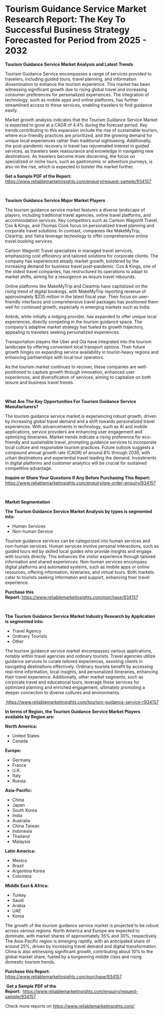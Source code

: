 <p><h1>Tourism Guidance Service Market Research Report: The Key To Successful Business Strategy Forecasted for Period from 2025 - 2032</h1></p><p><strong>Tourism Guidance Service Market Analysis and Latest Trends</strong></p>
<p><p>Tourism Guidance Service encompasses a range of services provided to travelers, including guided tours, travel planning, and information dissemination to enhance the tourism experience. This market has been witnessing significant growth due to rising global travel and increasing consumer preferences for personalized experiences. The integration of technology, such as mobile apps and online platforms, has further streamlined access to these services, enabling travelers to find guidance easily.</p><p>Market growth analysis indicates that the Tourism Guidance Service Market is expected to grow at a CAGR of 4.4% during the forecast period. Key trends contributing to this expansion include the rise of sustainable tourism, where eco-friendly practices are prioritized, and the growing demand for unique local experiences rather than traditional sightseeing. Additionally, the post-pandemic recovery in travel has rejuvenated interest in guided services, as travelers seek reassurance and knowledge in navigating new destinations. As travelers become more discerning, the focus on specialized or niche tours, such as gastronomic or adventure journeys, is also on the rise, which is expected to bolster the market further.</p></p>
<p><strong>Get a Sample PDF of the Report:&nbsp;</strong> <a href="https://www.reliablemarketinsights.com/enquiry/request-sample/934157?utm_campaign=1558&utm_medium=2&utm_source=Github&utm_content=ia&utm_term=07032025&utm_id=tourism-guidance-service">https://www.reliablemarketinsights.com/enquiry/request-sample/934157</a></p>
<p>&nbsp;</p>
<p><strong>Tourism Guidance Service Major Market Players</strong></p>
<p><p>The tourism guidance service market features a diverse landscape of players, including traditional travel agencies, online travel platforms, and accommodation services. Key competitors such as Carlson Wagonlit Travel, Cox & Kings, and Thomas Cook focus on personalized travel planning and corporate travel solutions. In contrast, companies like MakeMyTrip, Cleartrip, and Yatra leverage technology to offer comprehensive online travel booking services.</p><p>Carlson Wagonlit Travel specializes in managed travel services, emphasizing cost efficiency and tailored solutions for corporate clients. The company has experienced steady market growth, bolstered by the increasing demand for business travel post-pandemic. Cox & Kings, one of the oldest travel companies, has restructured its operations to adapt to market shifts, aiming for a resurgence as leisure travel rebounds.</p><p>Online platforms like MakeMyTrip and Cleartrip have capitalized on the rising trend of digital bookings, with MakeMyTrip reporting revenue of approximately $235 million in the latest fiscal year. Their focus on user-friendly interfaces and comprehensive travel packages has positioned them well for continued growth, especially in emerging markets such as India.</p><p>Airbnb, while initially a lodging provider, has expanded to offer unique local experiences, directly competing in the tourism guidance space. The company's adaptive market strategy has fueled its growth trajectory, appealing to travelers seeking personalized experiences.</p><p>Transportation players like Uber and Ola have integrated into the tourism landscape by offering convenient local transport options. Their future growth hinges on expanding service availability in tourist-heavy regions and enhancing partnerships with local tour operators.</p><p>As the tourism market continues to recover, these companies are well-positioned to capture growth through innovation, enhanced user experiences, and diversification of services, aiming to capitalize on both leisure and business travel trends.</p></p>
<p>&nbsp;</p>
<p><strong>What Are The Key Opportunities For Tourism Guidance Service Manufacturers?</strong></p>
<p><p>The tourism guidance service market is experiencing robust growth, driven by increasing global travel demand and a shift towards personalized travel experiences. With advancements in technology, such as AI and mobile applications, service providers are enhancing user engagement and optimizing itineraries. Market trends indicate a rising preference for eco-friendly and sustainable travel, prompting guidance services to incorporate local culture and responsible tourism practices. Future outlook suggests a compound annual growth rate (CAGR) of around 8% through 2030, with urban destinations and experiential travel leading the demand. Investments in digital platforms and customer analytics will be crucial for sustained competitive advantage.</p></p>
<p><strong>Inquire or Share Your Questions If Any Before Purchasing This Report:</strong> <a href="https://www.reliablemarketinsights.com/enquiry/pre-order-enquiry/934157?utm_campaign=1558&utm_medium=2&utm_source=Github&utm_content=ia&utm_term=07032025&utm_id=tourism-guidance-service">https://www.reliablemarketinsights.com/enquiry/pre-order-enquiry/934157</a></p>
<p>&nbsp;</p>
<p><strong>Market Segmentation</strong></p>
<p><strong>The Tourism Guidance Service Market Analysis by types is segmented into:</strong></p>
<p><ul><li>Human Services</li><li>Non-human Service</li></ul></p>
<p><p>Tourism guidance services can be categorized into human services and non-human services. Human services involve personal interactions, such as guided tours led by skilled local guides who provide insights and engage with tourists directly. This enhances the visitor experience through tailored information and shared experiences. Non-human services encompass digital platforms and automated systems, such as mobile apps or online resources, offering information, itineraries, and virtual tours. Both markets cater to tourists seeking information and support, enhancing their travel experience.</p></p>
<p><strong>Purchase this Report:&nbsp;</strong><a href="https://www.reliablemarketinsights.com/purchase/934157?utm_campaign=1558&utm_medium=2&utm_source=Github&utm_content=ia&utm_term=07032025&utm_id=tourism-guidance-service">https://www.reliablemarketinsights.com/purchase/934157</a></p>
<p>&nbsp;</p>
<p><strong>The Tourism Guidance Service Market Industry Research by Application is segmented into:</strong></p>
<p><ul><li>Travel Agency</li><li>Ordinary Tourists</li><li>Other</li></ul></p>
<p><p>The tourism guidance service market encompasses various applications, notably within travel agencies and ordinary tourists. Travel agencies utilize guidance services to curate tailored experiences, assisting clients in navigating destinations effectively. Ordinary tourists benefit by accessing real-time information, local insights, and personalized itineraries, enhancing their travel experience. Additionally, other market segments, such as corporate travel and educational tours, leverage these services for optimized planning and enriched engagement, ultimately promoting a deeper connection to diverse cultures and environments.</p></p>
<p><a href="https://www.reliablemarketinsights.com/tourism-guidance-service-r934157?utm_campaign=1558&utm_medium=2&utm_source=Github&utm_content=ia&utm_term=07032025&utm_id=tourism-guidance-service">&nbsp;https://www.reliablemarketinsights.com/tourism-guidance-service-r934157</a></p>
<p><strong>In terms of Region, the Tourism Guidance Service Market Players available by Region are:</strong></p>
<p>
    <p> <strong> North America: </strong>
        <ul>
            <li>United States</li>
            <li>Canada</li>
        </ul>
        </p> 
    <p> <strong> Europe: </strong>
        <ul>
            <li>Germany</li>
            <li>France</li>
            <li>U.K.</li>
            <li>Italy</li>
            <li>Russia</li>
        </ul>
        </p> 
    <p> <strong> Asia-Pacific: </strong>
        <ul>
            <li>China</li>
            <li>Japan</li>
            <li>South Korea</li>
            <li>India</li>
            <li>Australia</li>
            <li>China Taiwan</li>
            <li>Indonesia</li>
            <li>Thailand</li>
            <li>Malaysia</li>
        </ul>
        </p> 
    <p> <strong> Latin America: </strong>
        <ul>
            <li>Mexico</li>
            <li>Brazil</li>
            <li>Argentina Korea</li>
            <li>Colombia</li>
        </ul>
        </p> 
    <p> <strong> Middle East & Africa: </strong>
        <ul>
            <li>Turkey</li>
            <li>Saudi</li>
            <li>Arabia</li>
            <li>UAE</li>
            <li>Korea</li>
        </ul>
    </p>
    </p>
<p><p>The growth of the tourism guidance service market is projected to be robust across various regions. North America and Europe are expected to dominate, with market shares of approximately 35% and 30%, respectively. The Asia-Pacific region is emerging rapidly, with an anticipated share of around 25%, driven by increasing travel demand and digital transformation. China is also witnessing significant growth, contributing about 10% to the global market share, fueled by a burgeoning middle class and rising domestic tourism trends.</p></p>
<p><strong>Purchase this Report: </strong><a href="https://www.reliablemarketinsights.com/purchase/934157?utm_campaign=1558&utm_medium=2&utm_source=Github&utm_content=ia&utm_term=07032025&utm_id=tourism-guidance-service">https://www.reliablemarketinsights.com/purchase/934157</a></p>
<p>&nbsp;<strong>Get a Sample PDF of the Report:&nbsp;&nbsp;</strong><a href="https://www.reliablemarketinsights.com/enquiry/request-sample/934157?utm_campaign=1558&utm_medium=2&utm_source=Github&utm_content=ia&utm_term=07032025&utm_id=tourism-guidance-service">https://www.reliablemarketinsights.com/enquiry/request-sample/934157</a></p>
<p><strong></strong></p>
<p>Check more reports on <a href="https://www.reliablemarketinsights.com/?utm_campaign=1558&utm_medium=2&utm_source=Github&utm_content=ia&utm_term=07032025&utm_id=tourism-guidance-service">https://www.reliablemarketinsights.com/</a></p>